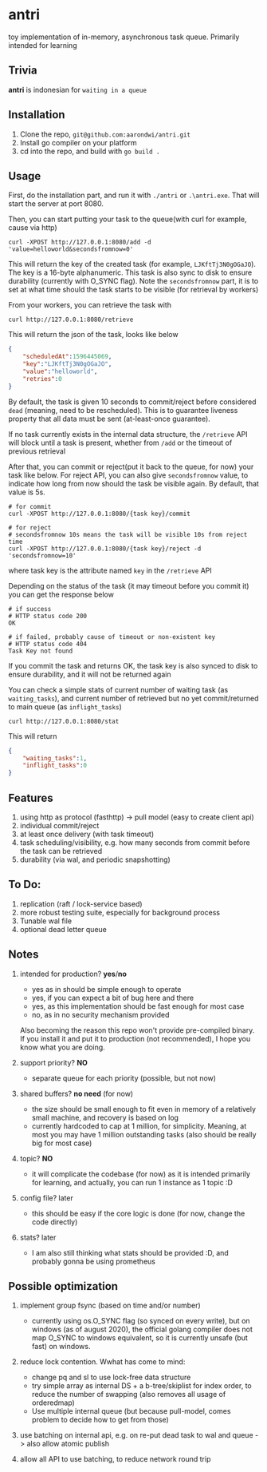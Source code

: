 # antri
toy implementation of in-memory, asynchronous task queue. Primarily intended for learning

Trivia
------------------------------------------------------
**antri** is indonesian for `waiting in a queue`

Installation
------------------------------------------------------

1. Clone the repo, `git@github.com:aarondwi/antri.git`
2. Install go compiler on your platform
3. cd into the repo, and build with `go build .`

Usage
------------------------------------------------------

First, do the installation part, and run it with `./antri` or `.\antri.exe`. That will start the server at port 8080.

Then, you can start putting your task to the queue(with curl for example, cause via http)

```shell
curl -XPOST http://127.0.0.1:8080/add -d 'value=helloworld&secondsfromnow=0'
```

This will return the key of the created task (for example, `LJKftTj3N0gOGaJO`). The key is a 16-byte alphanumeric. This task is also sync to disk to ensure durability (currently with O_SYNC flag). Note the `secondsfromnow` part, it is to set at what time should the task starts to be visible (for retrieval by workers)

From your workers, you can retrieve the task with

```shell
curl http://127.0.0.1:8080/retrieve
```

This will return the json of the task, looks like below

```json
{
    "scheduledAt":1596445069,
    "key":"LJKftTj3N0gOGaJO",
    "value":"helloworld",
    "retries":0
}
```

By default, the task is given 10 seconds to commit/reject before considered `dead` (meaning, need to be rescheduled). This is to guarantee liveness property that all data must be sent (at-least-once guarantee).

If no task currently exists in the internal data structure, the `/retrieve` API will block until a task is present, whether from `/add` or the timeout of previous retrieval

After that, you can commit or reject(put it back to the queue, for now) your task like below. For reject API, you can also give `secondsfromnow` value, to indicate how long from now should the task be visible again. By default, that value is 5s.

```shell
# for commit
curl -XPOST http://127.0.0.1:8080/{task key}/commit

# for reject
# secondsfromnow 10s means the task will be visible 10s from reject time
curl -XPOST http://127.0.0.1:8080/{task key}/reject -d 'secondsfromnow=10'
```

where task key is the attribute named `key` in the `/retrieve` API

Depending on the status of the task (it may timeout before you commit it) you can get the response below

```shell
# if success
# HTTP status code 200
OK

# if failed, probably cause of timeout or non-existent key
# HTTP status code 404
Task Key not found
```

If you commit the task and returns OK, the task key is also synced to disk to ensure durability, and it will not be returned again

You can check a simple stats of current number of waiting task (as `waiting_tasks`), and current number of retrieved but no yet commit/returned to main queue (as `inflight_tasks`)

```shell
curl http://127.0.0.1:8080/stat
```

This will return

```json
{
    "waiting_tasks":1,
    "inflight_tasks":0
}
```

Features
-------------------------------------------------------

1. using http as protocol (fasthttp) -> pull model (easy to create client api)
2. individual commit/reject
3. at least once delivery (with task timeout)
4. task scheduling/visibility, e.g. how many seconds from commit before the task can be retrieved
5. durability (via wal, and periodic snapshotting)

To Do:
------------------------------------------------------

1. replication (raft / lock-service based)
2. more robust testing suite, especially for background process
3. Tunable wal file
4. optional dead letter queue

Notes
------------------------------------------------------

1. intended for production? **yes**/**no**

    * yes as in should be simple enough to operate
    * yes, if you can expect a bit of bug here and there
    * yes, as this implementation should be fast enough for most case
    * no, as in no security mechanism provided

   Also becoming the reason this repo won't provide pre-compiled binary.
   If you install it and put it to production (not recommended), I hope you know what you are doing.

2. support priority? **NO**

    * separate queue for each priority (possible, but not now)

3. shared buffers? **no need** (for now)

    * the size should be small enough to fit even in memory of a relatively small machine, and recovery is based on log
    * currently hardcoded to cap at 1 million, for simplicity. Meaning, at most you may have 1 million outstanding tasks (also should be really big for most case)

4. topic? **NO**

    * it will complicate the codebase (for now) as it is intended primarily for learning, and actually, you can run 1 instance as 1 topic :D

5. config file? later

    * this should be easy if the core logic is done (for now, change the code directly)

6. stats? later

    * I am also still thinking what stats should be provided :D, and probably gonna be using prometheus

Possible optimization
------------------------------------------------------------------------

1. implement group fsync (based on time and/or number)

    * currently using os.O_SYNC flag (so synced on every write), but on windows (as of august 2020), the official golang compiler does not map O_SYNC to windows equivalent, so it is currently unsafe (but fast) on windows.

2. reduce lock contention. Wwhat has come to mind:

    * change pq and sl to use lock-free data structure
    * try simple array as internal DS + a b-tree/skiplist for index order, to reduce the number of swapping (also removes all usage of orderedmap)
    * Use multiple internal queue (but because pull-model, comes problem to decide how to get from those)

3. use batching on internal api, e.g. on re-put dead task to wal and queue -> also allow atomic publish

4. allow all API to use batching, to reduce network round trip
